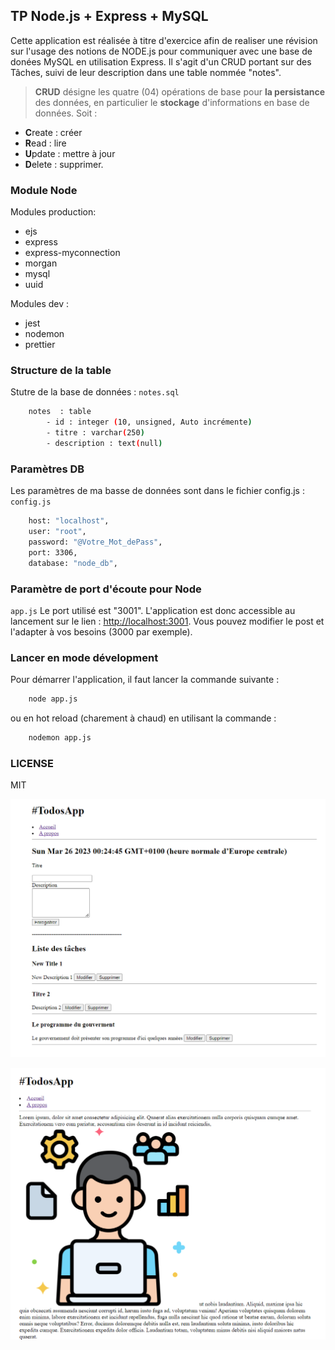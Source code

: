 ## TP Node.js + Express + MySQL
Cette application est réalisée à titre d'exercice afin de realiser une révision sur l'usage des notions de
NODE.js pour communiquer avec une base de donées MySQL en utilisation Express.
Il s'agit d'un CRUD portant sur des Tâches, suivi de leur description dans une table nommée "notes".

> **CRUD** désigne les quatre (04) opérations de base pour **la persistance** des données, en particulier le **stockage** d'informations en base de données. 
Soit : 
- **C**reate : créer 
- **R**ead : lire 
- **U**pdate : mettre à jour 
- **D**elete : supprimer.
### Module Node

Modules production:
- ejs
- express
- express-myconnection
- morgan
- mysql 
- uuid

Modules dev :
- jest
- nodemon
- prettier

### Structure de la table
Stutre de la base de données :
`notes.sql`
```bash
    notes  : table
        - id : integer (10, unsigned, Auto incrémente)
        - titre : varchar(250)
        - description : text(null) 
```
### Paramètres DB

Les paramètres de ma basse de données sont dans le fichier config.js :
`config.js`
```bash
    host: "localhost",
    user: "root",
    password: "@Votre_Mot_dePass",
    port: 3306,
    database: "node_db",
```
### Paramètre de port d'écoute pour Node
`app.js`
Le port utilisé est "3001". L'application est donc accessible au lancement sur le lien : [http://localhost:3001](http://localhost:3001).
Vous pouvez modifier le post et l'adapter à vos besoins (3000 par exemple).

### Lancer en mode dévelopment

Pour démarrer l'application, il faut lancer la commande suivante :

```bash
    node app.js
```
ou en hot reload (charement à chaud) en utilisant la commande : 
```bash
    nodemon app.js 
```
### LICENSE

MIT

![Page accueil](https://github.com/eteka75/node-app-mysql-todo-list/blob/main/public/TodoApp1.png?raw=true)

![Page A propos](https://github.com/eteka75/node-app-mysql-todo-list/blob/main/public/TodoApp2.png?raw=true)
